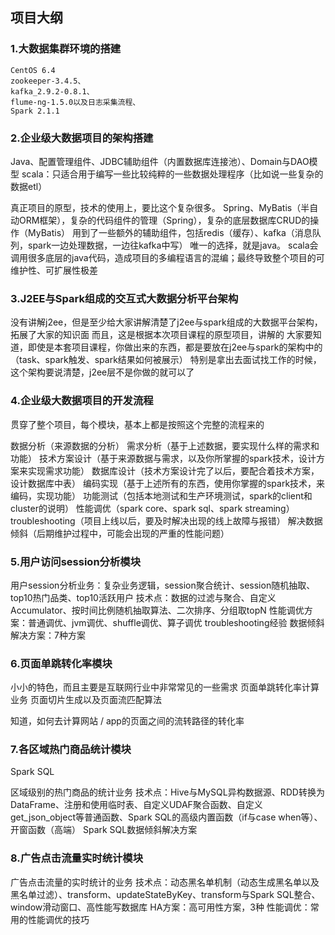 ## 项目大纲

### 1.大数据集群环境的搭建
```
CentOS 6.4
zookeeper-3.4.5、
kafka_2.9.2-0.8.1、
flume-ng-1.5.0以及日志采集流程、
Spark 2.1.1
```

### 2.企业级大数据项目的架构搭建

Java、配置管理组件、JDBC辅助组件（内置数据库连接池）、Domain与DAO模型
scala：只适合用于编写一些比较纯粹的一些数据处理程序（比如说一些复杂的数据etl）

真正项目的原型，技术的使用上，要比这个复杂很多。
Spring、MyBatis（半自动ORM框架），复杂的代码组件的管理（Spring），复杂的底层数据库CRUD的操作（MyBatis）
用到了一些额外的辅助组件，包括redis（缓存）、kafka（消息队列，spark一边处理数据，一边往kafka中写）
唯一的选择，就是java。
scala会调用很多底层的java代码，造成项目的多编程语言的混编；最终导致整个项目的可维护性、可扩展性极差

### 3.J2EE与Spark组成的交互式大数据分析平台架构

没有讲解j2ee，但是至少给大家讲解清楚了j2ee与spark组成的大数据平台架构，拓展了大家的知识面
而且，这是根据本次项目课程的原型项目，讲解的
大家要知道，即使是本套项目课程，你做出来的东西，都是要放在j2ee与spark的架构中的（task、spark触发、spark结果如何被展示）
特别是拿出去面试找工作的时候，这个架构要说清楚，j2ee层不是你做的就可以了

### 4.企业级大数据项目的开发流程

贯穿了整个项目，每个模块，基本上都是按照这个完整的流程来的

数据分析（来源数据的分析）
需求分析（基于上述数据，要实现什么样的需求和功能）
技术方案设计（基于来源数据与需求，以及你所掌握的spark技术，设计方案来实现需求功能）
数据库设计（技术方案设计完了以后，要配合着技术方案，设计数据库中表）
编码实现（基于上述所有的东西，使用你掌握的spark技术，来编码，实现功能）
功能测试（包括本地测试和生产环境测试，spark的client和cluster的说明）
性能调优（spark core、spark sql、spark streaming）
troubleshooting（项目上线以后，要及时解决出现的线上故障与报错）
解决数据倾斜（后期维护过程中，可能会出现的严重的性能问题）

### 5.用户访问session分析模块

用户session分析业务：复杂业务逻辑，session聚合统计、session随机抽取、top10热门品类、top10活跃用户
技术点：数据的过滤与聚合、自定义Accumulator、按时间比例随机抽取算法、二次排序、分组取topN
性能调优方案：普通调优、jvm调优、shuffle调优、算子调优
troubleshooting经验
数据倾斜解决方案：7种方案

### 6.页面单跳转化率模块

小小的特色，而且主要是互联网行业中非常常见的一些需求
页面单跳转化率计算业务
页面切片生成以及页面流匹配算法

知道，如何去计算网站 / app的页面之间的流转路径的转化率

### 7.各区域热门商品统计模块

Spark SQL

区域级别的热门商品的统计业务
技术点：Hive与MySQL异构数据源、RDD转换为DataFrame、注册和使用临时表、自定义UDAF聚合函数、自定义get_json_object等普通函数、Spark SQL的高级内置函数（if与case when等）、开窗函数（高端）
Spark SQL数据倾斜解决方案

### 8.广告点击流量实时统计模块

广告点击流量的实时统计的业务
技术点：动态黑名单机制（动态生成黑名单以及黑名单过滤）、transform、updateStateByKey、transform与Spark SQL整合、window滑动窗口、高性能写数据库
HA方案：高可用性方案，3种
性能调优：常用的性能调优的技巧